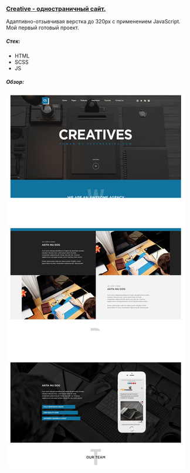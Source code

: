 ### [Creative - одностраничный сайт.](https://stalise.github.io/Creative/)
Адаптивно-отзывчивая верстка до 320px с применением JavaScript.  
Мой первый готовый проект.

##### Стек:
* HTML
* SCSS
* JS

##### Обзор:
![screenshots](./ICON/creative_fon.png)
